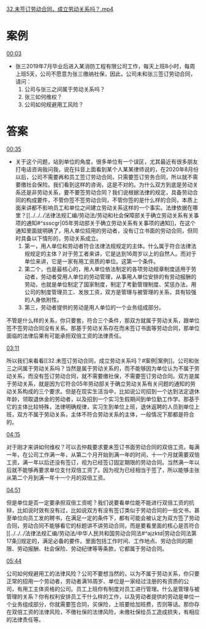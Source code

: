 [32.未签订劳动合同，成立劳动关系吗？.mp4](file:///E:%5C法律实务%5CA314【游本春】【20小时200讲】劳动纠纷维权指南及企业风控管控宝典（200讲劳动合同签订法律风险防范与合规管理）%5C32.未签订劳动合同，成立劳动关系吗？.mp4)
# 案例
[00:03](file:///E:%5C法律实务%5CA314【游本春】【20小时200讲】劳动纠纷维权指南及企业风控管控宝典（200讲劳动合同签订法律风险防范与合规管理）%5C32.未签订劳动合同，成立劳动关系吗？.mp4#t=00:03)

- 张三2019年7月毕业后进入某消防工程有限公司工作，每天上班8小时，每周上班5天，公司不愿意为张三缴纳社保，因此，公司未和张三签订劳动合同，请问：
	1. 公司与张三之间属于劳动关系吗？
	2. 张三如何维权？
	3. 公司如何规避用工风险？
# 答案
[00:35](file:///E:%5C法律实务%5CA314【游本春】【20小时200讲】劳动纠纷维权指南及企业风控管控宝典（200讲劳动合同签订法律风险防范与合规管理）%5C32.未签订劳动合同，成立劳动关系吗？.mp4#t=00:35)

- 关于这个问题，站到单位的角度，很多单位有一个误区，尤其最近有很多朋友打电话咨询我问我，说在抖音上面看到某个人某某律师说的，在2020年8月份以后，公司不需要再和员工签订劳动合同，只需要签订劳务合同，所以就不需要缴社会保险。我们看到这样的咨询，这是不对的。为什么双方到底是劳动关系还是非劳动关系，要不要签劳动合同？我们说根据法律的规定，具备劳动合同的构成要件，不管你签不签劳动合同，不管你签的是什么样的合同，本质上面来讲都不影响员工和单位之间建立劳动关系这样的一个事实。法律依据在哪里？[[../../../法律法规汇编/劳动法/劳动和社会保障部关于确立劳动关系有关事项的通知#^ssscgr|05年劳动部关于确立劳动关系有关事项的通知]]，在这个通知里面就明确了，用人单位招用的劳动者，没有订立书面的劳动合同，但同时具备以下情形的，劳动关系成立。
	1. 第一，用人单位和劳动者符合法律法规规定的主体。什么属于符合法律法规规定的主体？对于劳工者来讲，它是达到16周岁以上的自然人。而对于单位来讲，它是一家有用工资质的单位。这第一个条件。
	2. 第二个，也是最核心的，用人单位依法制定的各项劳动规章制度适用于劳动者，劳动者受用人单位的劳动管理，从事用人单位安排的有劳动报酬的劳动，也就是单位制定了国家制度，制定了考勤管理制度、奖惩办法，用公司的制度管理员工、发放工资，双方是管理与被管理的关系，具有较强的人身依附性。
	3. 第三，劳动者提供的劳动是用人单位的一个业务组成部分。

不管是什么样的关系，你只要套，符合三个条件，那双方就属于劳动关系，跟单位签不签劳动合同没有关系。那基于劳动关系存在而未签订书面等劳动合同，那单位面临的法律后果有可能承担双倍工资的法律责任。

[03:11](file:///E:/%5C%E6%B3%95%E5%BE%8B%E5%AE%9E%E5%8A%A1%5CA314%E3%80%90%E6%B8%B8%E6%9C%AC%E6%98%A5%E3%80%91%E3%80%9020%E5%B0%8F%E6%97%B6200%E8%AE%B2%E3%80%91%E5%8A%B3%E5%8A%A8%E7%BA%A0%E7%BA%B7%E7%BB%B4%E6%9D%83%E6%8C%87%E5%8D%97%E5%8F%8A%E4%BC%81%E4%B8%9A%E9%A3%8E%E6%8E%A7%E7%AE%A1%E6%8E%A7%E5%AE%9D%E5%85%B8%EF%BC%88200%E8%AE%B2%E5%8A%B3%E5%8A%A8%E5%90%88%E5%90%8C%E7%AD%BE%E8%AE%A2%E6%B3%95%E5%BE%8B%E9%A3%8E%E9%99%A9%E9%98%B2%E8%8C%83%E4%B8%8E%E5%90%88%E8%A7%84%E7%AE%A1%E7%90%86%EF%BC%89%5C32.%E6%9C%AA%E7%AD%BE%E8%AE%A2%E5%8A%B3%E5%8A%A8%E5%90%88%E5%90%8C%EF%BC%8C%E6%88%90%E7%AB%8B%E5%8A%B3%E5%8A%A8%E5%85%B3%E7%B3%BB%E5%90%97%EF%BC%9F.mp4#t=191.000706)

所以我们来看看[[32.未签订劳动合同，成立劳动关系吗？#案例|案例]]。公司和张三之间属于劳动关系吗？当然是属于劳动关系的，而不能够因为单位认为不属于劳动关系，而没有签订劳动合同，就不需要缴社保，不需要签订劳动合同。双方是属于劳动关系，就是因为它符合05年劳动部关于确立劳动关系有关问题的通知的劳动关系构成的三个要求。但是在现实生活当中，比如说公司招到一个达到法定退休年龄，领取退休金的劳动者，以及招到一个实习生假期间到单位勤工作学。那基于它的主体比较特殊，法律明确规律，实习生到单位上班，退休返聘的人员到单位上班，双方不属于劳动关系，主体不符合劳动关系的主体，一般情况下那都是符合的。

[04:15](file:///E:%5C法律实务%5CA314【游本春】【20小时200讲】劳动纠纷维权指南及企业风控管控宝典（200讲劳动合同签订法律风险防范与合规管理）%5C32.未签订劳动合同，成立劳动关系吗？.mp4#t=04:15)

对于刚才来讲如何维权？可以去仲裁要求要未签订书面劳动合同的双倍工资。每满一年，在公司工作满一年，从第二个月开始到满一年的时间，十一个月就需要双倍工资，满一年以后还没有签订，视为已经签订固定期限的劳动合同。当然满一年以后就不能够再要求单位支付双倍工资了。因为视为已经相当于签了，所以能够主张从第二个月到满一年十一个月的双倍工资。

[04:51](file:///E:%5C法律实务%5CA314【游本春】【20小时200讲】劳动纠纷维权指南及企业风控管控宝典（200讲劳动合同签订法律风险防范与合规管理）%5C32.未签订劳动合同，成立劳动关系吗？.mp4#t=04:51)

但是单位是否一定要承担双倍工资呢？我们说要看单位能不能进行双倍工资的抗辩，比如说时效有没有过，比如说双方有没有签订类似于劳动合同的一些文书，甚至单位向员工发的聘书，在满足一定的条件下，都有可能会被认定为双方签了劳动合同，劳动合同不能够看它的标题讲不讲劳动合同，而是要看里面的核心是否符合[[../../../法律法规汇编/劳动法/中华人民共和国劳动合同法#^ajzktd|劳动合同法第17条]]规定的，满足必备的要件。里面包括工作时间、工作地点、劳动合同的期限、劳动报酬、社会保险、劳动纪律等等条款，它都属于劳动合同。

[05:44](file:///E:/%5C%E6%B3%95%E5%BE%8B%E5%AE%9E%E5%8A%A1%5CA314%E3%80%90%E6%B8%B8%E6%9C%AC%E6%98%A5%E3%80%91%E3%80%9020%E5%B0%8F%E6%97%B6200%E8%AE%B2%E3%80%91%E5%8A%B3%E5%8A%A8%E7%BA%A0%E7%BA%B7%E7%BB%B4%E6%9D%83%E6%8C%87%E5%8D%97%E5%8F%8A%E4%BC%81%E4%B8%9A%E9%A3%8E%E6%8E%A7%E7%AE%A1%E6%8E%A7%E5%AE%9D%E5%85%B8%EF%BC%88200%E8%AE%B2%E5%8A%B3%E5%8A%A8%E5%90%88%E5%90%8C%E7%AD%BE%E8%AE%A2%E6%B3%95%E5%BE%8B%E9%A3%8E%E9%99%A9%E9%98%B2%E8%8C%83%E4%B8%8E%E5%90%88%E8%A7%84%E7%AE%A1%E7%90%86%EF%BC%89%5C32.%E6%9C%AA%E7%AD%BE%E8%AE%A2%E5%8A%B3%E5%8A%A8%E5%90%88%E5%90%8C%EF%BC%8C%E6%88%90%E7%AB%8B%E5%8A%B3%E5%8A%A8%E5%85%B3%E7%B3%BB%E5%90%97%EF%BC%9F.mp4#t=344.043225)

公司如何规避用工的法律风险？公司不要想当然的，以为不属于劳动关系，你只要正常的招用一个劳动者，劳动者满16周岁、单位是一家经过注册的有资质的公司，有用工主体资格的公司。员工上班你有制度对员工进行管理。什么是管理与被管理的关系？你有权利安排员工干什么样的工作，以及劳动者提供的劳动是单位一个业务组成部分，你就需要签合同，买保险，上班要给加班费，否则等话。那你存在双倍工资的法律风险，不缴社保的法律风险，未缴社保给员工造成损失，有相应的法律责任等。